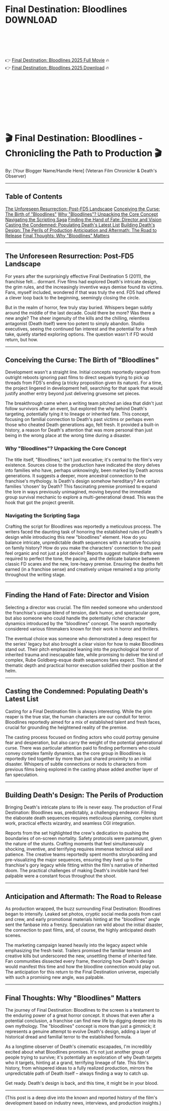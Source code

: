 # Final Destination: Bloodlines D0WNL0AD

<br><br><br><br>


👉 <a href="https://Lonnie-nofedili1976.github.io/bjavyjkyin/">Final Destination: Bloodlines 2025 Full Movie</a> 🔥
<br>
👉 <a href="https://Lonnie-nofedili1976.github.io/bjavyjkyin/">Final Destination: Bloodlines 2025 Download</a> 🔥


<br><br><br><br><br><br><br><br>



# 🎬 Final Destination: Bloodlines - Chronicling the Path to Production 🎬

By: [Your Blogger Name/Handle Here] (Veteran Film Chronicler & Death's Observer)

---

## Table of Contents

   [The Unforeseen Resurrection: Post-FD5 Landscape](#the-unforeseen-resurrection-post-fd5-landscape)
   [Conceiving the Curse: The Birth of "Bloodlines"](#conceiving-the-curse-the-birth-of-bloodlines)
       [Why "Bloodlines"? Unpacking the Core Concept](#why-bloodlines-unpacking-the-core-concept)
       [Navigating the Scripting Saga](#navigating-the-scripting-saga)
   [Finding the Hand of Fate: Director and Vision](#finding-the-hand-of-fate-director-and-vision)
   [Casting the Condemned: Populating Death's Latest List](#casting-the-condemned-populating-deaths-latest-list)
   [Building Death's Design: The Perils of Production](#building-deaths-design-the-perils-of-production)
   [Anticipation and Aftermath: The Road to Release](#anticipation-and-aftermath-the-road-to-release)
   [Final Thoughts: Why "Bloodlines" Matters](#final-thoughts-why-bloodlines-matters)

---

## The Unforeseen Resurrection: Post-FD5 Landscape

For years after the surprisingly effective Final Destination 5 (2011), the franchise felt… dormant. Five films had explored Death's intricate design, the grim rules, and the increasingly inventive ways demise found its victims. Fans, myself included, wondered if that was truly the end. FD5 had offered a clever loop back to the beginning, seemingly closing the circle.

But in the realm of horror, few truly stay buried. Whispers began subtly around the middle of the last decade. Could there be more? Was there a new angle? The sheer ingenuity of the kills and the chilling, relentless antagonist (Death itself) were too potent to simply abandon. Studio executives, seeing the continued fan interest and the potential for a fresh take, quietly started exploring options. The question wasn't if FD would return, but how.

---

## Conceiving the Curse: The Birth of "Bloodlines"

Development wasn't a straight line. Initial concepts reportedly ranged from outright reboots ignoring past films to direct sequels trying to pick up threads from FD5's ending (a tricky proposition given its nature). For a time, the project lingered in development hell, searching for that spark that would justify another entry beyond just delivering gruesome set pieces.

The breakthrough came when a writing team pitched an idea that didn't just follow survivors after an event, but explored the why behind Death's targeting, potentially tying it to lineage or inherited fate. This concept, focusing on familial connection to Death's past victims or perhaps even those who cheated Death generations ago, felt fresh. It provided a built-in history, a reason for Death's attention that was more personal than just being in the wrong place at the wrong time during a disaster.

### Why "Bloodlines"? Unpacking the Core Concept

The title itself, "Bloodlines," isn't just evocative; it's central to the film's very existence. Sources close to the production have indicated the story delves into families who have, perhaps unknowingly, been marked by Death across generations. It suggests a deeper, more ancestral connection to the franchise's mythology. Is Death's design somehow hereditary? Are certain families 'chosen' by Death? This fascinating premise promised to expand the lore in ways previously unimagined, moving beyond the immediate group survival mechanic to explore a multi-generational dread. This was the hook that got the project greenlit.

### Navigating the Scripting Saga

Crafting the script for Bloodlines was reportedly a meticulous process. The writers faced the daunting task of honoring the established rules of Death's design while introducing this new "bloodlines" element. How do you balance intricate, unpredictable death sequences with a narrative focusing on family history? How do you make the characters' connection to the past feel organic and not just a plot device? Reports suggest multiple drafts were required to perfect the tone, the pacing, and the delicate balance between classic FD scares and the new, lore-heavy premise. Ensuring the deaths felt earned (in a franchise sense) and creatively unique remained a top priority throughout the writing stage.

---

## Finding the Hand of Fate: Director and Vision

Selecting a director was crucial. The film needed someone who understood the franchise's unique blend of tension, dark humor, and spectacular gore, but also someone who could handle the potentially richer character dynamics introduced by the "bloodlines" concept. The search reportedly considered various filmmakers known for their work in horror and thrillers.

The eventual choice was someone who demonstrated a deep respect for the series' legacy but also brought a clear vision for how to make Bloodlines stand out. Their pitch emphasized leaning into the psychological horror of inherited trauma and inescapable fate, while promising to deliver the kind of complex, Rube Goldberg-esque death sequences fans expect. This blend of thematic depth and practical horror execution solidified their position at the helm.

---

## Casting the Condemned: Populating Death's Latest List

Casting for a Final Destination film is always interesting. While the grim reaper is the true star, the human characters are our conduit for terror. Bloodlines reportedly aimed for a mix of established talent and fresh faces, crucial for grounding the heightened reality of the premise.

The casting process focused on finding actors who could portray genuine fear and desperation, but also carry the weight of the potential generational curse. There was particular attention paid to finding performers who could convey complex family dynamics, as the core group in Bloodlines is reportedly tied together by more than just shared proximity to an initial disaster. Whispers of subtle connections or nods to characters from previous films being explored in the casting phase added another layer of fan speculation.

---

## Building Death's Design: The Perils of Production

Bringing Death's intricate plans to life is never easy. The production of Final Destination: Bloodlines was, predictably, a challenging endeavor. Filming the elaborate death sequences requires meticulous planning, complex stunt work, practical effects wizardry, and seamless CGI integration.

Reports from the set highlighted the crew's dedication to pushing the boundaries of on-screen mortality. Safety protocols were paramount, given the nature of the stunts. Crafting moments that feel simultaneously shocking, inventive, and terrifying requires immense technical skill and patience. The creative teams reportedly spent months storyboarding and pre-visualizing the major sequences, ensuring they lived up to the franchise's gory legacy while fitting within the film's narrative of inherited doom. The practical challenges of making Death's invisible hand feel palpable were a constant focus throughout the shoot.

---

## Anticipation and Aftermath: The Road to Release

As production wrapped, the buzz surrounding Final Destination: Bloodlines began to intensify. Leaked set photos, cryptic social media posts from cast and crew, and early promotional materials hinting at the "bloodlines" angle sent the fanbase into a frenzy. Speculation ran wild about the initial disaster, the connection to past films, and, of course, the highly anticipated death scenes.

The marketing campaign leaned heavily into the legacy aspect while emphasizing the fresh twist. Trailers promised the familiar tension and creative kills but underscored the new, unsettling theme of inherited fate. Fan communities dissected every frame, theorizing how Death's design would manifest this time and how the bloodline connection would play out. The anticipation for this return to the Final Destination universe, especially with such a promising new angle, was palpable.

---

## Final Thoughts: Why "Bloodlines" Matters

The journey of Final Destination: Bloodlines to the screen is a testament to the enduring power of a great horror concept. It shows that even after a potential conclusion, a franchise can find new life by digging deeper into its own mythology. The "bloodlines" concept is more than just a gimmick; it represents a genuine attempt to evolve Death's design, adding a layer of historical dread and familial terror to the established formula.

As a longtime observer of Death's cinematic escapades, I'm incredibly excited about what Bloodlines promises. It's not just another group of people trying to survive; it's potentially an exploration of why Death targets who it targets, hinting at a grand, terrifying lineage of fate. This film's history, from whispered ideas to a fully realized production, mirrors the unpredictable path of Death itself – always finding a way to catch up.

Get ready. Death's design is back, and this time, it might be in your blood.

---

(This post is a deep dive into the known and reported history of the film's development based on industry news, interviews, and production insights.)


